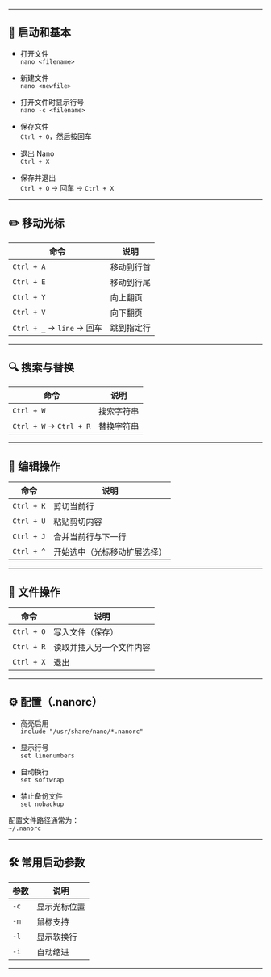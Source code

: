 

---

## 🚀 启动和基本

- 打开文件  
  `nano <filename>`

- 新建文件  
  `nano <newfile>`

- 打开文件时显示行号  
  `nano -c <filename>`

- 保存文件  
  `Ctrl + O`，然后按回车

- 退出 Nano  
  `Ctrl + X`

- 保存并退出  
  `Ctrl + O` → 回车 → `Ctrl + X`

---

## ✏️ 移动光标

| 命令               | 说明                |
|--------------------|---------------------|
| `Ctrl + A`        | 移动到行首          |
| `Ctrl + E`        | 移动到行尾          |
| `Ctrl + Y`        | 向上翻页            |
| `Ctrl + V`        | 向下翻页            |
| `Ctrl + _` → `line` → 回车 | 跳到指定行 |

---

## 🔍 搜索与替换

| 命令               | 说明                        |
|--------------------|-----------------------------|
| `Ctrl + W`        | 搜索字符串                  |
| `Ctrl + W` → `Ctrl + R` | 替换字符串             |

---

## 📝 编辑操作

| 命令               | 说明                      |
|--------------------|---------------------------|
| `Ctrl + K`        | 剪切当前行                |
| `Ctrl + U`        | 粘贴剪切内容              |
| `Ctrl + J`        | 合并当前行与下一行        |
| `Ctrl + ^`        | 开始选中（光标移动扩展选择）|

---

## 💾 文件操作

| 命令               | 说明                         |
|--------------------|------------------------------|
| `Ctrl + O`        | 写入文件（保存）            |
| `Ctrl + R`        | 读取并插入另一个文件内容    |
| `Ctrl + X`        | 退出                        |

---

## ⚙️ 配置（.nanorc）

- 高亮启用  
  `include "/usr/share/nano/*.nanorc"`

- 显示行号  
  `set linenumbers`

- 自动换行  
  `set softwrap`

- 禁止备份文件  
  `set nobackup`

配置文件路径通常为：  
`~/.nanorc`

---

## 🛠 常用启动参数

| 参数               | 说明                          |
|--------------------|-------------------------------|
| `-c`             | 显示光标位置                 |
| `-m`             | 鼠标支持                     |
| `-l`             | 显示软换行                   |
| `-i`             | 自动缩进                     |

---

